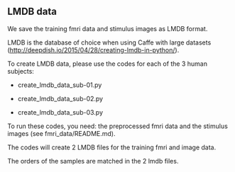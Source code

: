 ## LMDB data

We save the training fmri data and stimulus images as LMDB format.

LMDB is the database of choice when using Caffe with large datasets (http://deepdish.io/2015/04/28/creating-lmdb-in-python/).

To create LMDB data, please use the codes for each of the 3 human subjects:

- create_lmdb_data_sub-01.py

- create_lmdb_data_sub-02.py

- create_lmdb_data_sub-03.py


To run these codes, you need: the preprocessed fmri data and the stimulus images (see fmri_data/README.md).

The codes will create 2 LMDB files for the training fmri and image data.

The orders of the samples are matched in the 2 lmdb files.

